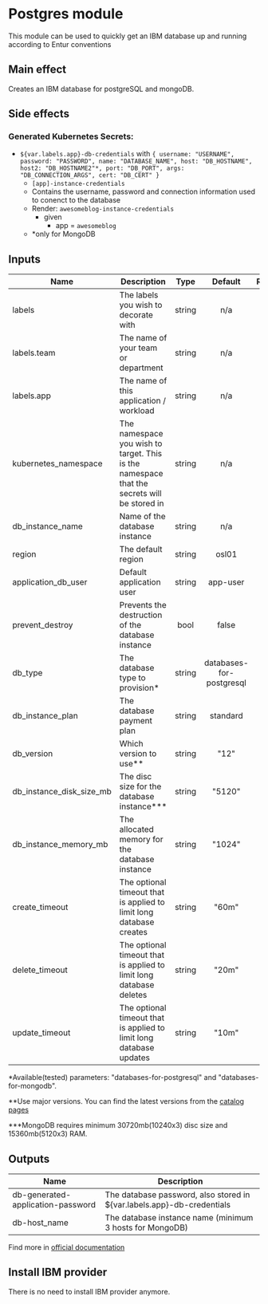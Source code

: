 # Postgres module

This module can be used to quickly get an IBM database up and running according to Entur conventions

## Main effect

Creates an IBM database for postgreSQL and mongoDB.

## Side effects

### Generated Kubernetes Secrets:

- `${var.labels.app}-db-credentials` with `{ username: "USERNAME", password: "PASSWORD", name: "DATABASE_NAME", host: "DB_HOSTNAME", host2: "DB_HOSTNAME2"*, port: "DB_PORT", args: "DB_CONNECTION_ARGS", cert: "DB_CERT" }`
  - `[app]-instance-credentials`
  - Contains the username, password and connection information used to conenct to the database
  - Render: `awesomeblog-instance-credentials`
    - given
      - app = `awesomeblog`
  - *only for MongoDB

## Inputs

| Name | Description | Type | Default | Required |
|------|-------------|:----:|:-----:|:-----:|
| labels | The labels you wish to decorate with | string | n/a | yes |
| labels.team | The name of your team or department | string | n/a | yes |
| labels.app | The name of this application / workload | string | n/a | yes |
| kubernetes_namespace | The namespace you wish to target. This is the namespace that the secrets will be stored in | string | n/a | yes |
| db_instance_name | Name of the database instance | string | n/a | yes |
| region | The default region | string | osl01 | no |
| application_db_user | Default application user | string | app-user | no |
| prevent_destroy | Prevents the destruction of the database instance | bool | false | no |
| db_type | The database type to provision* | string | databases-for-postgresql | no |
| db_instance_plan | The database payment plan | string | standard | no |
| db_version | Which version to use** | string | "12" | no |
| db_instance_disk_size_mb | The disc size for the database instance*** | string | "5120" | no |
| db_instance_memory_mb | The allocated memory for the database instance | string | "1024"| no |
| create_timeout | The optional timeout that is applied to limit long database creates | string | "60m" | no |
| delete_timeout | The optional timeout that is applied to limit long database deletes | string | "20m" | no |
| update_timeout | The optional timeout that is applied to limit long database updates | string | "10m" | no |

  *Available(tested) parameters: "databases-for-postgresql" and "databases-for-mongodb".

  **Use major versions. You can find the latest versions from the [catalog pages](https://cloud.ibm.com/catalog?category=databases)

  ***MongoDB requires minimum 30720mb(10240x3) disc size and 15360mb(5120x3) RAM.

## Outputs

| Name | Description |
|------|-------------|
| db-generated-application-password | The database password, also stored in ${var.labels.app}-db-credentials |
| db-host_name | The database instance name (minimum 3 hosts for MongoDB) |

Find more in [official documentation](https://cloud.ibm.com/docs/terraform?topic=terraform-databases-resources)

## Install IBM provider
There is no need to install IBM provider anymore.